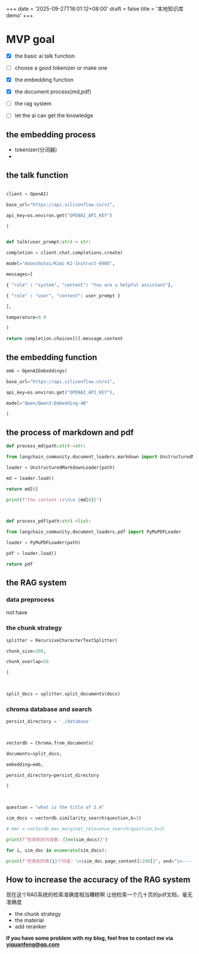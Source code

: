 +++
date = '2025-09-27T18:01:12+08:00'
draft = false
title = '本地知识库demo'
+++
# MVP goal
- [x] the basic ai talk function
- [ ] choose a good tokenizer or make one
- [x] the embedding function
- [x] the document process(md,pdf)
- [ ] the rag system
- [ ] let the ai can get the knowledge


## the embedding process
- tokenizer(分词器)
- 
## the talk function
```python

client = OpenAI(

base_url="https://api.siliconflow.cn/v1",

api_key=os.environ.get("OPENAI_API_KEY")

)


def talk(user_prompt:str)-> str:

completion = client.chat.completions.create(

model="moonshotai/Kimi-K2-Instruct-0905",

messages=[

{ "role" : "system", "content": "You are a helpful assistant"},

{ "role" : "user", "content": user_prompt }

],

temperature=0.9

)

return completion.choices[0].message.content
```

## the embedding function

```python
emb = OpenAIEmbeddings(

base_url="https://api.siliconflow.cn/v1",

api_key=os.environ.get("OPENAI_API_KEY"),

model="Qwen/Qwen3-Embedding-4B"

)
```


## the process of markdown and pdf
```python
def process_md(path:str)->str:

from langchain_community.document_loaders.markdown import UnstructuredMarkdownLoader

loader = UnstructuredMarkdownLoader(path)

md = loader.load()

return md[0]

print(f"the content is\n\n {md[0]}")

  

def process_pdf(path:str)->list:

from langchain_community.document_loaders.pdf import PyMuPDFLoader

loader = PyMuPDFLoader(path)

pdf = loader.load()

return pdf
```
## the RAG system
### data preprocess
not have
### the chunk strategy
```python
splitter = RecursiveCharacterTextSplitter(

chunk_size=200,

chunk_overlap=50

)

  

split_docs = splitter.split_documents(docs)
```
### chroma database and search
```python
persist_directory = './database'

  

vectordb = Chroma.from_documents(

documents=split_docs,

embedding=emb,

persist_directory=persist_directory

)

  

question = "what is the title of 2.4"

sim_docs = vectordb.similarity_search(question,k=3)

# mmr = vectordb.max_marginal_relevance_search(question,k=3)

print(f"检索到的内容数：{len(sim_docs)}")

for i, sim_doc in enumerate(sim_docs):

print(f"检索到的第{i}个内容: \n{sim_doc.page_content[:200]}", end="\n--------------\n")
```
## How to increase the accuracy of the RAG system
现在这个RAG系统的检索准确度相当糟糕啊
让他检索一个几十页的pdf文档，毫无准确度

- the chunk strategy
- the material
- add reranker




**If you have some problem with my blog, feel free to contact me via yiquanfeng@qq.com**
